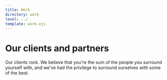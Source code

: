 ```yaml
---
title: Work
directory: work
level: ../
template: work.ejs
---
```

<h1 class="lede">Our clients and partners</h1><p class="major">Our clients rock. We believe that you're the sum of the people you surround yourself with, and we've had the privilege to surround ourselves with some of the best.</p>